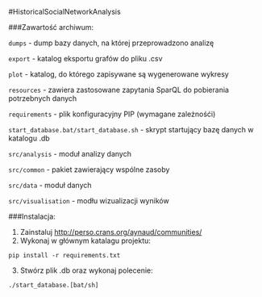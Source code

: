 #HistoricalSocialNetworkAnalysis

###Zawartość archiwum:

`dumps` - dump bazy danych, na której przeprowadzono analizę

`export` - katalog eksportu grafów do pliku .csv

`plot` - katalog, do którego zapisywane są wygenerowane wykresy

`resources` - zawiera zastosowane zapytania SparQL do pobierania potrzebnych danych

`requirements` - plik konfiguracyjny PIP (wymagane zależnośći)

`start_database.bat/start_database.sh` - skrypt startujący bazę danych w katalogu .db

`src/analysis` - moduł analizy danych
  
`src/common` - pakiet zawierający wspólne zasoby
  
`src/data` - moduł danych
  
`src/visualisation` - modłu wizualizacji wyników

###Instalacja:

1. Zainstaluj http://perso.crans.org/aynaud/communities/
2. Wykonaj w głównym katalagu projektu:
```
pip install -r requirements.txt
```
3. Stwórz plik .db oraz wykonaj polecenie:
```
./start_database.[bat/sh]
```
